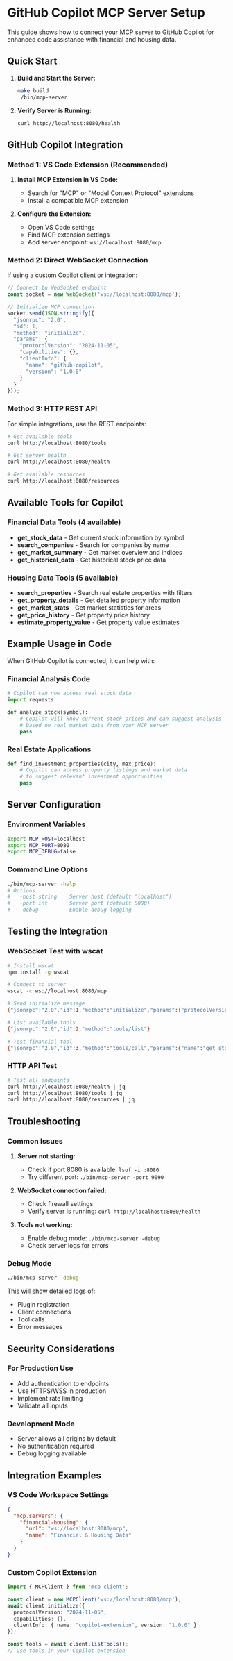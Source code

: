 # GitHub Copilot MCP Server Setup

This guide shows how to connect your MCP server to GitHub Copilot for enhanced code assistance with financial and housing data.

## Quick Start

1. **Build and Start the Server:**
   ```bash
   make build
   ./bin/mcp-server
   ```

2. **Verify Server is Running:**
   ```bash
   curl http://localhost:8080/health
   ```

## GitHub Copilot Integration

### Method 1: VS Code Extension (Recommended)

1. **Install MCP Extension in VS Code:**
   - Search for "MCP" or "Model Context Protocol" extensions
   - Install a compatible MCP extension

2. **Configure the Extension:**
   - Open VS Code settings
   - Find MCP extension settings
   - Add server endpoint: `ws://localhost:8080/mcp`

### Method 2: Direct WebSocket Connection

If using a custom Copilot client or integration:

```javascript
// Connect to WebSocket endpoint
const socket = new WebSocket('ws://localhost:8080/mcp');

// Initialize MCP connection
socket.send(JSON.stringify({
  "jsonrpc": "2.0",
  "id": 1,
  "method": "initialize",
  "params": {
    "protocolVersion": "2024-11-05",
    "capabilities": {},
    "clientInfo": {
      "name": "github-copilot",
      "version": "1.0.0"
    }
  }
}));
```

### Method 3: HTTP REST API

For simple integrations, use the REST endpoints:

```bash
# Get available tools
curl http://localhost:8080/tools

# Get server health
curl http://localhost:8080/health

# Get available resources
curl http://localhost:8080/resources
```

## Available Tools for Copilot

### Financial Data Tools (4 available)
- **get_stock_data** - Get current stock information by symbol
- **search_companies** - Search for companies by name
- **get_market_summary** - Get market overview and indices
- **get_historical_data** - Get historical stock price data

### Housing Data Tools (5 available)
- **search_properties** - Search real estate properties with filters
- **get_property_details** - Get detailed property information
- **get_market_stats** - Get market statistics for areas
- **get_price_history** - Get property price history
- **estimate_property_value** - Get property value estimates

## Example Usage in Code

When GitHub Copilot is connected, it can help with:

### Financial Analysis Code
```python
# Copilot can now access real stock data
import requests

def analyze_stock(symbol):
    # Copilot will know current stock prices and can suggest analysis
    # based on real market data from your MCP server
    pass
```

### Real Estate Applications
```python
def find_investment_properties(city, max_price):
    # Copilot can access property listings and market data
    # to suggest relevant investment opportunities
    pass
```

## Server Configuration

### Environment Variables
```bash
export MCP_HOST=localhost
export MCP_PORT=8080
export MCP_DEBUG=false
```

### Command Line Options
```bash
./bin/mcp-server -help
# Options:
#   -host string    Server host (default "localhost")
#   -port int       Server port (default 8080)
#   -debug          Enable debug logging
```

## Testing the Integration

### WebSocket Test with wscat
```bash
# Install wscat
npm install -g wscat

# Connect to server
wscat -c ws://localhost:8080/mcp

# Send initialize message
{"jsonrpc":"2.0","id":1,"method":"initialize","params":{"protocolVersion":"2024-11-05","capabilities":{},"clientInfo":{"name":"test","version":"1.0.0"}}}

# List available tools
{"jsonrpc":"2.0","id":2,"method":"tools/list"}

# Test financial tool
{"jsonrpc":"2.0","id":3,"method":"tools/call","params":{"name":"get_stock_data","arguments":{"symbol":"AAPL"}}}
```

### HTTP API Test
```bash
# Test all endpoints
curl http://localhost:8080/health | jq
curl http://localhost:8080/tools | jq
curl http://localhost:8080/resources | jq
```

## Troubleshooting

### Common Issues

1. **Server not starting:**
   - Check if port 8080 is available: `lsof -i :8080`
   - Try different port: `./bin/mcp-server -port 9090`

2. **WebSocket connection failed:**
   - Check firewall settings
   - Verify server is running: `curl http://localhost:8080/health`

3. **Tools not working:**
   - Enable debug mode: `./bin/mcp-server -debug`
   - Check server logs for errors

### Debug Mode
```bash
./bin/mcp-server -debug
```
This will show detailed logs of:
- Plugin registration
- Client connections
- Tool calls
- Error messages

## Security Considerations

### For Production Use
- Add authentication to endpoints
- Use HTTPS/WSS in production
- Implement rate limiting
- Validate all inputs

### Development Mode
- Server allows all origins by default
- No authentication required
- Debug logging available

## Integration Examples

### VS Code Workspace Settings
```json
{
  "mcp.servers": {
    "financial-housing": {
      "url": "ws://localhost:8080/mcp",
      "name": "Financial & Housing Data"
    }
  }
}
```

### Custom Copilot Extension
```typescript
import { MCPClient } from 'mcp-client';

const client = new MCPClient('ws://localhost:8080/mcp');
await client.initialize({
  protocolVersion: "2024-11-05",
  capabilities: {},
  clientInfo: { name: "copilot-extension", version: "1.0.0" }
});

const tools = await client.listTools();
// Use tools in your Copilot extension
```
